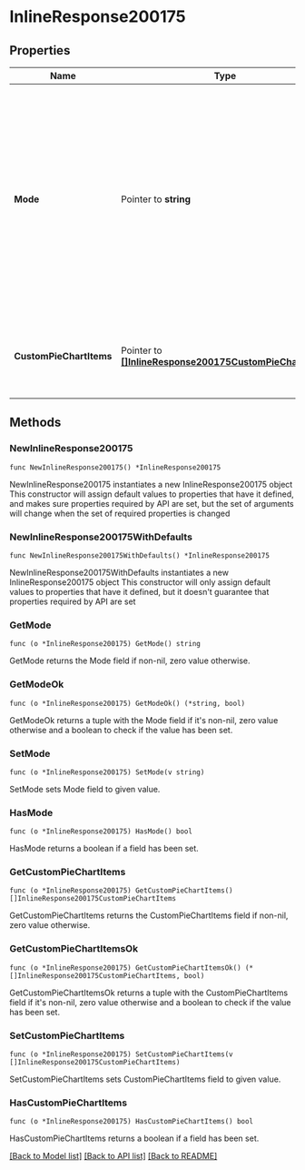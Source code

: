 # InlineResponse200175

## Properties

Name | Type | Description | Notes
------------ | ------------- | ------------- | -------------
**Mode** | Pointer to **string** |     The traffic analysis mode for the network. Can be one of &#39;disabled&#39; (do not collect traffic types),     &#39;basic&#39; (collect generic traffic categories), or &#39;detailed&#39; (collect destination hostnames).  | [optional] 
**CustomPieChartItems** | Pointer to [**[]InlineResponse200175CustomPieChartItems**](InlineResponse200175CustomPieChartItems.md) | The list of items that make up the custom pie chart for traffic reporting. | [optional] 

## Methods

### NewInlineResponse200175

`func NewInlineResponse200175() *InlineResponse200175`

NewInlineResponse200175 instantiates a new InlineResponse200175 object
This constructor will assign default values to properties that have it defined,
and makes sure properties required by API are set, but the set of arguments
will change when the set of required properties is changed

### NewInlineResponse200175WithDefaults

`func NewInlineResponse200175WithDefaults() *InlineResponse200175`

NewInlineResponse200175WithDefaults instantiates a new InlineResponse200175 object
This constructor will only assign default values to properties that have it defined,
but it doesn't guarantee that properties required by API are set

### GetMode

`func (o *InlineResponse200175) GetMode() string`

GetMode returns the Mode field if non-nil, zero value otherwise.

### GetModeOk

`func (o *InlineResponse200175) GetModeOk() (*string, bool)`

GetModeOk returns a tuple with the Mode field if it's non-nil, zero value otherwise
and a boolean to check if the value has been set.

### SetMode

`func (o *InlineResponse200175) SetMode(v string)`

SetMode sets Mode field to given value.

### HasMode

`func (o *InlineResponse200175) HasMode() bool`

HasMode returns a boolean if a field has been set.

### GetCustomPieChartItems

`func (o *InlineResponse200175) GetCustomPieChartItems() []InlineResponse200175CustomPieChartItems`

GetCustomPieChartItems returns the CustomPieChartItems field if non-nil, zero value otherwise.

### GetCustomPieChartItemsOk

`func (o *InlineResponse200175) GetCustomPieChartItemsOk() (*[]InlineResponse200175CustomPieChartItems, bool)`

GetCustomPieChartItemsOk returns a tuple with the CustomPieChartItems field if it's non-nil, zero value otherwise
and a boolean to check if the value has been set.

### SetCustomPieChartItems

`func (o *InlineResponse200175) SetCustomPieChartItems(v []InlineResponse200175CustomPieChartItems)`

SetCustomPieChartItems sets CustomPieChartItems field to given value.

### HasCustomPieChartItems

`func (o *InlineResponse200175) HasCustomPieChartItems() bool`

HasCustomPieChartItems returns a boolean if a field has been set.


[[Back to Model list]](../README.md#documentation-for-models) [[Back to API list]](../README.md#documentation-for-api-endpoints) [[Back to README]](../README.md)


